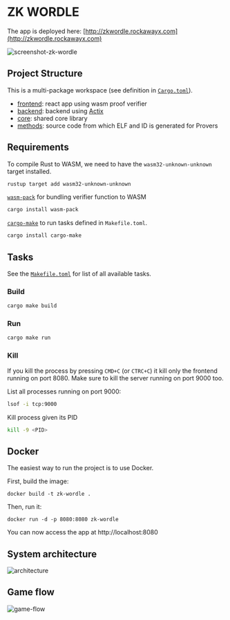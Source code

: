 # ZK WORDLE 

The app is deployed here: [http://zkwordle.rockawayx.com](http://zkwordle.rockawayx.com)

![screenshot-zk-wordle](https://user-images.githubusercontent.com/44506010/229332289-2d0a762e-380b-42ac-8fba-32690e533fd1.png)

## Project Structure

This is a multi-package workspace (see definition in [`Cargo.toml`](Cargo.toml)).

- [frontend](client/): react app using wasm proof verifier
- [backend](backend/): backend using [Actix](https://github.com/actix/actix-web)
- [core](core/): shared core library
- [methods](methods/): source code from which ELF and ID is generated for Provers

## Requirements

To compile Rust to WASM, we need to have the `wasm32-unknown-unknown` target installed.

```bash
rustup target add wasm32-unknown-unknown
```

[`wasm-pack`](https://rustwasm.github.io/wasm-pack/) for bundling verifier function to WASM

```bash
cargo install wasm-pack
```

[`cargo-make`](https://github.com/sagiegurari/cargo-make) to run tasks defined in `Makefile.toml`.

```bash
cargo install cargo-make
```

## Tasks

See the [`Makefile.toml`](Makefile.toml) for list of all available tasks.

### Build

```bash
cargo make build
```

### Run

```bash
cargo make run
```
### Kill

If you kill the process by pressing `CMD+C`  (or `CTRC+C`) it kill only the frontend running on port 8080. 
Make sure to kill the server running on port 9000 too. 

List all processes running on port 9000:
```bash
lsof -i tcp:9000
```

Kill process given its PID
```bash
kill -9 <PID>
```

## Docker
The easiest way to run the project is to use Docker.

First, build the image:
```
docker build -t zk-wordle .
```

Then, run it:
```
docker run -d -p 8080:8080 zk-wordle
```

You can now access the app at http://localhost:8080


## System architecture
![architecture](https://github.com/RBFLabs/zk-wordle/assets/44506010/e9f53fe1-9874-4ee8-a147-1d9b8137e241)

## Game flow
![game-flow](https://github.com/RBFLabs/zk-wordle/assets/44506010/9ac8fb73-c96a-4f3e-9182-a46c60f92341)



